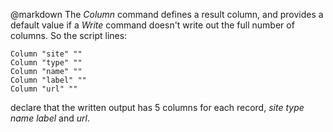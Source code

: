 @markdown
The *Column* command defines a result column, and provides a
	default value if a *Write* command doesn't write out the full
	number of columns.  So the script lines:

~~~
Column "site" ""
Column "type" ""
Column "name" ""
Column "label" ""
Column "url" ""
~~~

declare that the written output has 5 columns for each record,
	*site* *type* *name* *label* and *url*.
